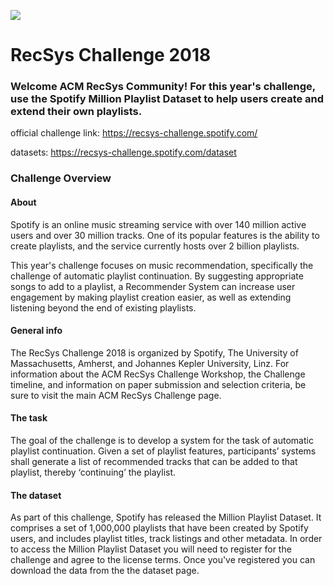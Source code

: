 ![](https://image.slidesharecdn.com/meetuprecsys2018-180202012155/95/meetup-recsys-challenge-2018-1-638.jpg?cb=1517534572)

# RecSys Challenge 2018

### Welcome ACM RecSys Community! For this year's challenge, use the Spotify Million Playlist Dataset to help users create and extend their own playlists.

official challenge link: https://recsys-challenge.spotify.com/

datasets: https://recsys-challenge.spotify.com/dataset


### Challenge Overview

#### About
Spotify is an online music streaming service with over 140 million active users and over 30 million tracks. One of its popular features is the ability to create playlists, and the service currently hosts over 2 billion playlists.

This year's challenge focuses on music recommendation, specifically the challenge of automatic playlist continuation. By suggesting appropriate songs to add to a playlist, a Recommender System can increase user engagement by making playlist creation easier, as well as extending listening beyond the end of existing playlists.

#### General info
The RecSys Challenge 2018 is organized by Spotify, The University of Massachusetts, Amherst, and Johannes Kepler University, Linz. For information about the ACM RecSys Challenge Workshop, the Challenge timeline, and information on paper submission and selection criteria, be sure to visit the main ACM RecSys Challenge page.

#### The task
The goal of the challenge is to develop a system for the task of automatic playlist continuation. Given a set of playlist features, participants’ systems shall generate a list of recommended tracks that can be added to that playlist, thereby ‘continuing’ the playlist.

#### The dataset
As part of this challenge, Spotify has released the Million Playlist Dataset. It comprises a set of 1,000,000 playlists that have been created by Spotify users, and includes playlist titles, track listings and other metadata. In order to access the Million Playlist Dataset you will need to register for the challenge and agree to the license terms. Once you've registered you can download the data from the the dataset page.

